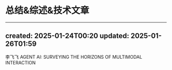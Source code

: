 # 总结&综述&技术文章
* * *

created: 2025-01-24T00:20 updated: 2025-01-26T01:59
---------------------------------------------------

李飞飞 AGENT AI: SURVEYING THE HORIZONS OF MULTIMODAL INTERACTION
